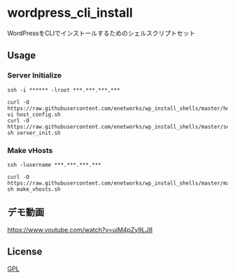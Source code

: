 # wordpress_cli_install

WordPressをCLIでインストールするためのシェルスクリプトセット

## Usage

### Server Initialize

    ssh -i ****** -lroot ***.***.***.***

    curl -O https://raw.githubusercontent.com/enetworks/wp_install_shells/master/host_config.sh
    vi host_config.sh
    curl -O https://raw.githubusercontent.com/enetworks/wp_install_shells/master/server_init.sh
    sh server_init.sh

### Make vHosts

    ssh -lusername ***.***.***.***

    curl -O https://raw.githubusercontent.com/enetworks/wp_install_shells/master/make_vhosts.sh
    sh make_vhosts.sh

## デモ動画
https://www.youtube.com/watch?v=ujM4pZy9LJ8

## License

[GPL](./license.txt)
